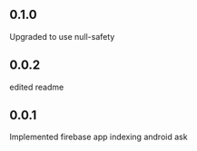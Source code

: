## 0.1.0
Upgraded to use null-safety
## 0.0.2
edited readme
## 0.0.1
Implemented firebase app indexing android ask
